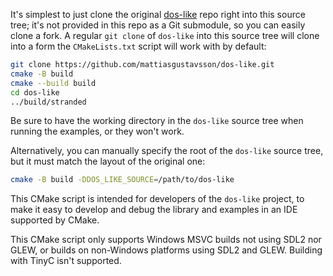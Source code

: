It's simplest to just clone the original
[dos-like](https://github.com/mattiasgustavsson/dos-like) repo right into this
source tree; it's not provided in this repo as a Git submodule, so you can
easily clone a fork. A regular `git clone` of `dos-like` into this source tree
will clone into a form the `CMakeLists.txt` script will work with by default:

```sh
git clone https://github.com/mattiasgustavsson/dos-like.git
cmake -B build
cmake --build build
cd dos-like
../build/stranded
```

Be sure to have the working directory in the `dos-like` source tree when
running the examples, or they won't work.

Alternatively, you can manually specify the root of the `dos-like` source tree,
but it must match the layout of the original one:
```sh
cmake -B build -DDOS_LIKE_SOURCE=/path/to/dos-like
```

This CMake script is intended for developers of the `dos-like` project, to make
it easy to develop and debug the library and examples in an IDE supported by
CMake.

This CMake script only supports Windows MSVC builds not using SDL2 nor GLEW, or
builds on non-Windows platforms using SDL2 and GLEW. Building with TinyC isn't
supported.
